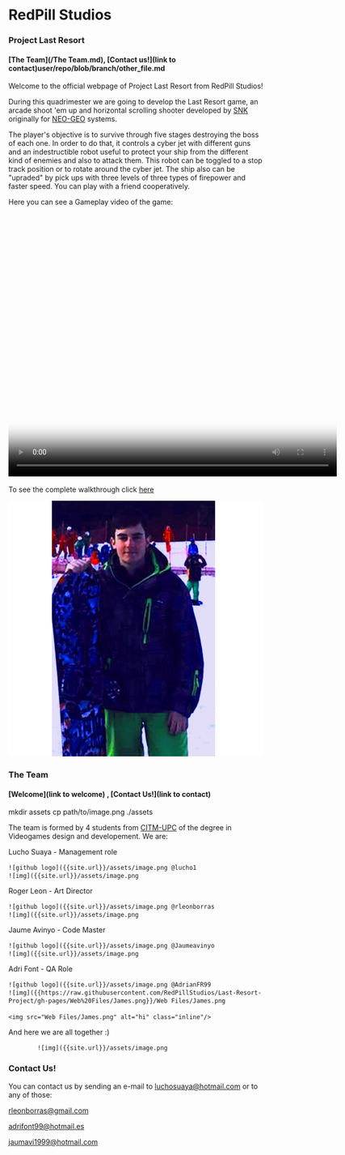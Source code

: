 #             RedPill Studios
###          Project Last Resort
####  [The Team](/The Team.md), [Contact us!](link to contact)user/repo/blob/branch/other_file.md

Welcome to the official webpage of Project Last Resort from RedPill Studios!

During this quadrimester we are going to develop the Last Resort game, an arcade shoot 'em up and horizontal scrolling shooter developed by [SNK](https://en.wikipedia.org/wiki/SNK) originally for [NEO-GEO](https://es.wikipedia.org/wiki/Neo-Geo) systems.

The player's objective is to survive through five stages destroying the boss of each one. In order to do that, it controls a cyber jet with different guns and an indestructible robot useful to protect your ship from the different kind of enemies and also to attack them. This robot can be toggled to a stop track position or to rotate around the cyber jet. The ship also can be "upraded" by pick ups with three levels of three types of firepower and faster speed. You can play with a friend cooperatively.

Here you can see a Gameplay video of the game:

<video src="LastResortVideo.mp4" poster="Poster.jpg" width="650" height="520" controls preload></video>


To see the complete walkthrough click [here](https://www.youtube.com/watch?v=qehxGizRcM8&t=205s)

<img src="Web Files/James.png" alt="hi" class="inline"/>




###          The Team
#### [Welcome](link to welcome) , [Contact Us!](link to contact)

mkdir assets
cp path/to/image.png ./assets

The team is formed by 4 students from [CITM-UPC](https://www.citm.upc.edu/) of the degree in Videogames design and developement. We are:

Lucho Suaya - Management role

	![github logo]({{site.url}}/assets/image.png @lucho1
	![img]({{site.url}}/assets/image.png

Roger Leon - Art Director

	![github logo]({{site.url}}/assets/image.png @rleonborras
	![img]({{site.url}}/assets/image.png

Jaume Avinyo - Code Master

	![github logo]({{site.url}}/assets/image.png @Jaumeavinyo
	![img]({{site.url}}/assets/image.png


Adri Font - QA Role
	
	![github logo]({{site.url}}/assets/image.png @AdrianFR99
 	![img]({{https://raw.githubusercontent.com/RedPillStudios/Last-Resort-Project/gh-pages/Web%20Files/James.png}}/Web Files/James.png
	
	<img src="Web Files/James.png" alt="hi" class="inline"/>

And here we are all together :)

			![img]({{site.url}}/assets/image.png







###          Contact Us!

You can contact us by sending an e-mail to luchosuaya@hotmail.com or to any of those:

rleonborras@gmail.com

adrifont99@hotmail.es

jaumavi1999@hotmail.com
